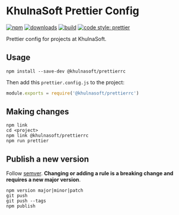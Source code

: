# KhulnaSoft Prettier Config

[![npm](https://img.shields.io/npm/v/@khulnasoft/prettierrc.svg)](https://www.npmjs.com/package/@khulnasoft/prettierrc)
[![downloads](https://img.shields.io/npm/dt/@khulnasoft/prettierrc.svg)](https://www.npmjs.com/package/@khulnasoft/prettierrc)
[![build](https://travis-ci.org/khulnasoft-lab/prettierrc.svg?branch=master)](https://travis-ci.org/khulnasoft-lab/prettierrc)
[![code style: prettier](https://img.shields.io/badge/code_style-prettier-ff69b4.svg)](https://github.com/prettier/prettier)

Prettier config for projects at KhulnaSoft.

## Usage

```
npm install --save-dev @khulnasoft/prettierrc
```

Then add this `prettier.config.js` to the project:

```js
module.exports = require('@khulnasoft/prettierrc')
```

## Making changes

```
npm link
cd <project>
npm link @khulnasoft/prettierrc
npm run prettier
```

## Publish a new version

Follow [semver](http://semver.org/). **Changing or adding a rule is a breaking change and requires a new major version**.

```
npm version major|minor|patch
git push
git push --tags
npm publish
```
